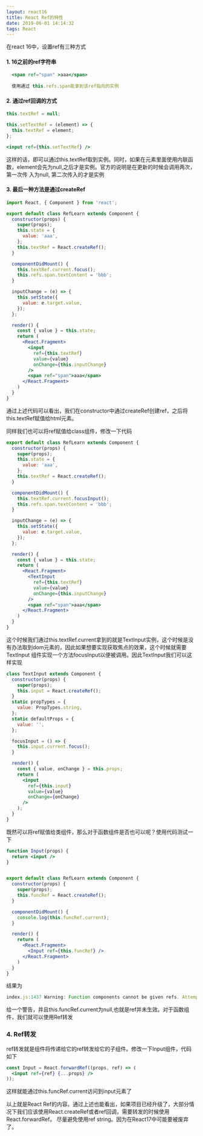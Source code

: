 ```yaml
---
layout: react16
title: React Ref的特性
date: 2019-06-01 14:14:32
tags: React
---
```


在react 16中，设置ref有三种方式

#### 1. 16之前的ref字符串
```jsx
  <span ref="span" >aaa</span>
  
  使用通过 this.refs.span能拿到该ref指向的实例
```

#### 2. 通过ref回调的方式

```jsx
this.textRef = null;

this.setTextRef = (element) => {
  this.textRef = element;
};

<input ref={this.setTextRef} />
```
这样的话，即可以通过this.textRef取到实例。同时，如果在元素里面使用内联函数，element会先为null,之后才是实例。官方的说明是在更新的时候会调用两次，第一次传
入为null, 第二次传入的才是实例

#### 3. 最后一种方法是通过createRef

```jsx
import React, { Component } from 'react';

export default class RefLearn extends Component {
  constructor(props) {
    super(props);
    this.state = {
      value: 'aaa',
    };
    this.textRef = React.createRef();
  }

  componentDidMount() {
    this.textRef.current.focus();
    this.refs.span.textContent = 'bbb';
  }

  inputChange = (e) => {
    this.setState({
      value: e.target.value,
    });
  };

  render() {
    const { value } = this.state;
    return (
      <React.Fragment>
        <input 
          ref={this.textRef} 
          value={value} 
          onChange={this.inputChange}
        />
        <span ref="span">aaa</span>
      </React.Fragment>
    )
  }
}
```
通过上述代码可以看出，我们在constructor中通过createRef创建ref，之后将this.textRef赋值给html元素。

同样我们也可以将ref赋值给class组件，修改一下代码
```jsx
export default class RefLearn extends Component {
  constructor(props) {
    super(props);
    this.state = {
      value: 'aaa',
    };
    this.textRef = React.createRef();
  }

  componentDidMount() {
    this.textRef.current.focusInput();
    this.refs.span.textContent = 'bbb';
  }

  inputChange = (e) => {
    this.setState({
      value: e.target.value,
    });
  };

  render() {
    const { value } = this.state;
    return (
      <React.Fragment>
        <TextInput 
          ref={this.textRef} 
          value={value} 
          onChange={this.inputChange}
        />
        <span ref="span">aaa</span>
      </React.Fragment>
    )
  }
}
```
这个时候我们通过this.textRef.current拿到的就是TextInput实例，这个时候是没有办法取到dom元素的，因此如果想要实现获取焦点的效果，这个时候就需要TextInput
组件实现一个方法focusInput以便被调用。因此TextInput我们可以这样实现
```jsx
class TextInput extends Component {
  constructor(props) {
    super(props);
    this.input = React.createRef();
  }
  static propTypes = {
    value: PropTypes.string,
  };
  static defaultProps = {
    value: '',
  };

  focusInput = () => {
    this.input.current.focus();
  }

  render() {
    const { value, onChange } = this.props;
    return (
      <input 
        ref={this.input}
        value={value} 
        onChange={onChange}
      />
    );
  }
}
```

既然可以将ref赋值给类组件，那么对于函数组件是否也可以呢？使用代码测试一下
```jsx
function Input(props) {
  return <input />
}


export default class RefLearn extends Component {
  constructor(props) {
    super(props);
    this.funcRef = React.createRef();
  }

  componentDidMount() {
    console.log(this.funcRef.current);
  }

  render() {
    return (
      <React.Fragment>
        <Input ref={this.funcRef} />
      </React.Fragment>
    )
  }
}
```
结果为
```js
index.js:1437 Warning: Function components cannot be given refs. Attempts to access this ref will fail. Did you mean to use React.forwardRef()?
```
给一个警告，并且this.funcRef.current为null,也就是ref并未生效。对于函数组件，我们就可以使用Ref转发


### 4. Ref转发
ref转发就是组件将传递给它的ref转发给它的子组件。修改一下Input组件，代码如下
```jsx
const Input = React.forwardRef((props, ref) => (
  <input ref={ref} {...props} />
));
```
这样就能通过this.funcRef.current访问到input元素了

以上就是React Ref的内容。通过上述也能看出，如果项目已经升级了，大部分情况下我们应该使用React.createRef或者ref回调，需要转发的时候使用React.forwardRef。
尽量避免使用ref string。因为在React17中可能要被废弃了。